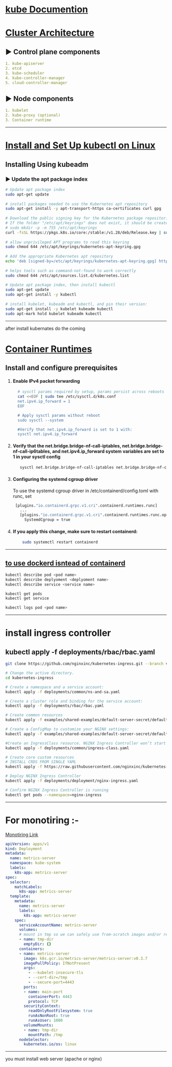 # [kube Documention](https://kubernetes.io/docs/home/)

# [Cluster Architecture ](https://kubernetes.io/docs/concepts/architecture/)

## ▶️ Control plane components 

```yml
1. kube-apiserver
2. etcd
3. kube-scheduler 
4. kube-controller-manager 
5. cloud-controller-manager 
```

## ▶️ Node components
```yml
1. kubelet
2. kube-proxy (optional) 
3. Container runtime
```
---
# [Install and Set Up kubectl on Linux](https://kubernetes.io/docs/tasks/tools/install-kubectl-linux/#install-using-native-package-management)

## Installing Using kubeadm 
### ▶️ Update the apt package index
```sh 
# Update apt package index
sudo apt-get update 
   
# install packages needed to use the Kubernetes apt repository 
sudo apt-get install -y apt-transport-https ca-certificates curl gpg
   
# Download the public signing key for the Kubernetes package repositories.
# If the folder "/etc/apt/keyrings" does not exist, it should be created before the curl command, read the note below.
# sudo mkdir -p -m 755 /etc/apt/keyrings
curl -fsSL https://pkgs.k8s.io/core:/stable:/v1.28/deb/Release.key | sudo gpg --dearmor -o /etc/apt/keyrings/kubernetes-apt-keyring.gpg
   
# allow unprivileged APT programs to read this keyring
sudo chmod 644 /etc/apt/keyrings/kubernetes-apt-keyring.gpg
   
# Add the appropriate Kubernetes apt repository
echo 'deb [signed-by=/etc/apt/keyrings/kubernetes-apt-keyring.gpg] https://pkgs.k8s.io/core:/stable:/v1.28/deb/ /' | sudo tee /etc/apt/sources.list.d/kubernetes.list
   
# helps tools such as command-not-found to work correctly
sudo chmod 644 /etc/apt/sources.list.d/kubernetes.list
   
# Update apt package index, then install kubectl
sudo apt-get update
sudo apt-get install -y kubectl
   
# install kubelet, kubeadm and kubectl, and pin their version:
sudo apt-get install -y kubelet kubeadm kubectl
sudo apt-mark hold kubelet kubeadm kubectl
```
----
after install kubernates do the coming
# [Container Runtimes](https://v1-28.docs.kubernetes.io/docs/setup/production-environment/container-runtimes/)

## Install and configure prerequisites 


1. #### Enable IPv4 packet forwarding
    ```bash
      # sysctl params required by setup, params persist across reboots
      cat <<EOF | sudo tee /etc/sysctl.d/k8s.conf
      net.ipv4.ip_forward = 1
      EOF   

      # Apply sysctl params without reboot
      sudo sysctl --system

      #Verify that net.ipv4.ip_forward is set to 1 with:
      sysctl net.ipv4.ip_forward
    ```

2. #### Verify that the net.bridge.bridge-nf-call-iptables, net.bridge.bridge-nf-call-ip6tables, and net.ipv4.ip_forward system variables are set to 1 in your sysctl config 
   ```sh
      sysctl net.bridge.bridge-nf-call-iptables net.bridge.bridge-nf-call-ip6tables net.ipv4.ip_forward
   ```

3. #### Configuring the systemd cgroup driver
   To use the systemd cgroup driver in /etc/containerd/config.toml with runc, set
   ```sh
    [plugins."io.containerd.grpc.v1.cri".containerd.runtimes.runc]
      ...
      [plugins."io.containerd.grpc.v1.cri".containerd.runtimes.runc.options]
        SystemdCgroup = true
   ```

4. #### If you apply this change, make sure to restart containerd:
   ```bash
       sudo systemctl restart containerd
   ```
------------------------------------------------------------
[to use dockerd isntead of containerd](https://www.mirantis.com/blog/how-to-install-cri-dockerd-and-migrate-nodes-from-dockershim/)
------------------------------------------------------------
```sh
kubectl describe pod <pod name>
kubectl describe deplyoment <deplyoment name>
kubectl describe service <service name>

kubectl get pods
kubectl get service

kubectl logs pod <pod name> 
```
---

# install ingress controller

## kubectl apply -f deployments/rbac/rbac.yaml
```sh
git clone https://github.com/nginxinc/kubernetes-ingress.git --branch v4.0.0

# Change the active directory.
cd kubernetes-ingress

# Create a namespace and a service account:
kubectl apply -f deployments/common/ns-and-sa.yaml

# Create a cluster role and binding for the service account:
kubectl apply -f deployments/rbac/rbac.yaml

# Create common resources
kubectl apply -f examples/shared-examples/default-server-secret/default-server-secret.yaml

# Create a ConfigMap to customize your NGINX settings:
kubectl apply -f examples/shared-examples/default-server-secret/default-server-secret.yaml

#Create an IngressClass resource. NGINX Ingress Controller won’t start without an IngressClass resource.
kubectl apply -f deployments/common/ingress-class.yaml

# Create core custom resources
# INSTALL CRDS FROM SINGLE YAML
kubectl apply -f https://raw.githubusercontent.com/nginxinc/kubernetes-ingress/v4.0.0/deploy/crds.yaml

# Deploy NGINX Ingress Controller
kubectl apply -f deployments/deployment/nginx-ingress.yaml

# Confirm NGINX Ingress Controller is running
kubectl get pods --namespace=nginx-ingress
```

-------------------------------------------------------------------

# For monotiring :-
[Monotiring Link](https://github.com/kubernetes-sigs/metrics-server)

```yaml
apiVersion: apps/v1
kind: Deployment
metadata:
  name: metrics-server
  namespace: kube-system
  labels:
    k8s-app: metrics-server
spec:
  selector:
    matchLabels:
      k8s-app: metrics-server
  template:
    metadata:
      name: metrics-server
      labels:
        k8s-app: metrics-server
    spec:
      serviceAccountName: metrics-server
      volumes:
      # mount in tmp so we can safely use from-scratch images and/or read-only containers
      - name: tmp-dir
        emptyDir: {}
      containers:
      - name: metrics-server
        image: k8s.gcr.io/metrics-server/metrics-server:v0.3.7
        imagePullPolicy: IfNotPresent
        args:
          - --kubelet-insecure-tls
          - --cert-dir=/tmp
          - --secure-port=4443
        ports:
        - name: main-port
          containerPort: 4443
          protocol: TCP
        securityContext:
          readOnlyRootFilesystem: true
          runAsNonRoot: true
          runAsUser: 1000
        volumeMounts:
        - name: tmp-dir
          mountPath: /tmp
      nodeSelector:
        kubernetes.io/os: linux
```
---------------------------------------------
you must install web server (apache or nginx)
